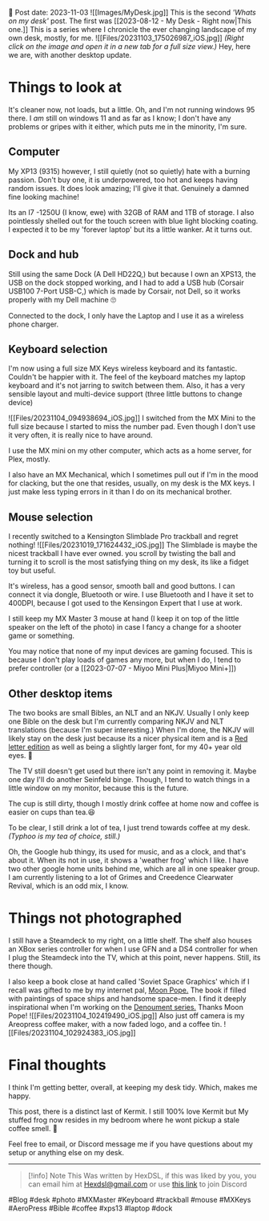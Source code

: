 
📆 Post date: 2023-11-03 
![[Images/MyDesk.jpg]]
This is the second *'Whats on my desk'* post. The first was [[2023-08-12 - My Desk - Right now|This one.]] This is a series where I chronicle the ever changing landscape of my own desk, mostly, for me. 
![[Files/20231103_175026987_iOS.jpg]]
*(Right click on the image and open it in a new tab for a full size view.)*
Hey, here we are, with another desktop update. 
# Things to look at
It's cleaner now, not loads, but a little. Oh, and I'm not running windows 95 there. I *am* still on windows 11 and as far as I know; I don't have any problems or gripes with it either, which puts me in the minority, I'm sure.

## Computer 
My XP13 (9315) however, I still quietly (not so quietly) hate with a burning passion. Don't buy one, it is underpowered, too hot and keeps having random issues. It does look amazing; I'll give it that. Genuinely a damned fine looking machine! 

Its an I7 -1250U (I know, ewe) with 32GB of RAM and 1TB of storage. I also pointlessly shelled out for the touch screen with blue light blocking coating. I expected it to be my 'forever laptop' but its a little wanker. At it turns out. 

## Dock and hub
Still using the same Dock (A Dell HD22Q,) but because I own an XPS13, the USB on the dock stopped working, and I had to add a USB hub (Corsair USB100 7-Port USB-C,) which is made by Corsair, not Dell, so it works properly with my Dell machine 🙄

Connected to the dock, I only have the Laptop and I use it as a wireless phone charger. 

## Keyboard selection
I'm now using a full size MX Keys wireless keyboard and its fantastic. Couldn't be happier with it. The feel of the keyboard matches my laptop keyboard and it's not jarring to switch between them. Also, it has a very sensible layout and multi-device support (three little buttons to change device) 

![[Files/20231104_094938694_iOS.jpg]]
I switched from the MX Mini to the full size because I started to miss the number pad. Even though I don't use it very often, it is really nice to have around.

I use the MX mini on my other computer, which acts as a home server, for Plex, mostly. 

I also have an MX Mechanical, which I sometimes pull out if I'm in the mood for clacking, but the one that resides, usually, on my desk is the MX keys. I just make less typing errors in it than I do on its mechanical brother. 

## Mouse selection
I recently switched to a Kensington Slimblade Pro trackball and regret nothing! 
![[Files/20231019_171624432_iOS.jpg]]
The Slimblade is maybe the nicest trackball I have ever owned. you scroll by twisting the ball and turning it to scroll is the most satisfying thing on my desk, its like a fidget toy but useful. 

It's wireless, has a good sensor, smooth ball and good buttons. I can connect it via dongle, Bluetooth or wire. I use Bluetooth and I have it set to 400DPI, because I got used to the Kensingon Expert that I use at work. 

I still keep my MX Master 3 mouse at hand (I keep it on top of the little speaker on the left of the photo) in case I fancy a change for a shooter game or something. 

You may notice that none of my input devices are gaming focused. This is because I don't play loads of games any more, but when I do, I tend to prefer controller (or a [[2023-07-07 - Miyoo Mini Plus|Miyoo Mini+]])

## Other desktop items
The two books are small Bibles, an NLT and an NKJV. Usually I only keep one Bible on the desk but I'm currently comparing NKJV and NLT translations (because I'm super interesting.)  When I'm done, the NKJV will likely stay on the desk just because its a nicer physical item and is a [Red letter edition](https://en.wikipedia.org/wiki/Red_letter_edition) as well as being a slightly larger font, for my 40+ year old eyes. 🥸

The TV still doesn't get used but there isn't any point in removing it. Maybe one day I'll do another Seinfeld binge.  Though, I tend to watch things in a little window on my monitor, because this is the future. 

The cup is still dirty, though I mostly drink coffee at home now and coffee is easier on cups than tea.😆

To be clear, I still drink a lot of tea, I just trend towards coffee at my desk. *(Typhoo is my tea of choice, still.)* 

Oh, the Google hub thingy, its used for music, and as a clock, and that's about it. When its not in use, it shows a 'weather frog' which I like. I have two other google home units behind me, which are all in one speaker group. I am currently listening to a lot of Grimes and Creedence Clearwater Revival, which is an odd mix, I know.

# Things not photographed
I still have a Steamdeck to my right, on a little shelf. The shelf also houses an XBox series controller for when I use GFN and a DS4 controller for when I plug the Steamdeck into the TV, which at this point, never happens. Still, its there though. 

I also keep a book close at hand called 'Soviet Space Graphics' which if I recall was gifted to me by my internet pal, [Moon Pope.](https://www.davidsmitchell.xyz/) The book if filled with paintings of space ships and handsome space-men. I find it deeply inspirational when I'm working on the [Denoument series.](https://hexdsl.itch.io/denouement1) Thanks Moon Pope! 
![[Files/20231104_102419490_iOS.jpg]]
Also just off camera is my Areopress coffee maker, with a now faded logo, and a coffee tin.
![[Files/20231104_102924383_iOS.jpg]]
# Final thoughts
I think I'm getting better, overall, at keeping my desk tidy. Which, makes me happy. 

This post, there is a distinct last of Kermit. I still 100% love Kermit but My stuffed frog now resides in my bedroom where he wont pickup a stale coffee smell. 🐸

Feel free to email, or Discord message me if you have questions about my setup or anything else on my desk.

---

> [!info] Note
> This Was written by HexDSL, if this was liked by you, you can email him at [Hexdsl@gmail.com](mailto:hexdsl@gmail.com) or use [this link](https://discord.hexdsl.com) to join Discord 

#Blog #desk #photo #MXMaster #Keyboard #trackball #mouse #MXKeys #AeroPress #Bible #coffee #xps13 #laptop #dock 